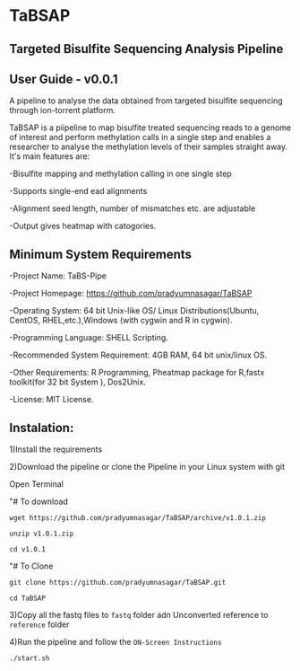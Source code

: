 # TaBSAP
## Targeted Bisulfite Sequencing Analysis Pipeline

## User Guide - v0.0.1
A pipeline to analyse the data obtained from targeted bisulfite sequencing through ion-torrent platform.


TaBSAP is a piipeline to map bisulfite treated sequencing reads to a genome of interest and perform methylation calls in a single step and enables a researcher to analyse the methylation levels of their samples straight away. It's main features are:


-Bisulfite mapping and methylation calling in one single step

-Supports single-end ead alignments

-Alignment seed length, number of mismatches etc. are adjustable

-Output gives heatmap with catogories.

## Minimum System Requirements

-Project Name: TaBS-Pipe


-Project Homepage: https://github.com/pradyumnasagar/TaBSAP


-Operating System: 64 bit Unix-like OS/ Linux Distributions(Ubuntu, CentOS, RHEL,etc.),Windows (with cygwin and R in cygwin).


-Programming Language: SHELL Scripting.


-Recommended System Requirement: 4GB RAM, 64 bit unix/linux OS.


-Other Requirements: R Programming, Pheatmap package for R,fastx toolkit(for 32 bit System ), Dos2Unix.


-License: MIT License.

## Instalation:

1)Install the requirements 


2)Download the pipeline or clone the Pipeline in your Linux system with git 


Open Terminal


"# To download

`wget https://github.com/pradyumnasagar/TaBSAP/archive/v1.0.1.zip`

`unzip v1.0.1.zip` 

`cd v1.0.1`

"# To Clone 

`git clone https://github.com/pradyumnasagar/TaBSAP.git`

`cd TaBSAP`

3)Copy all the fastq files to `fastq` folder adn Unconverted reference to `reference` folder

4)Run the pipeline and follow the `ON-Screen Instructions`

`./start.sh`
